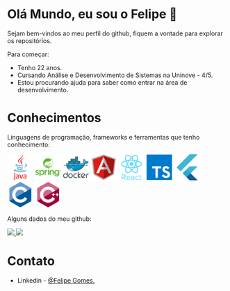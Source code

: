 # Olá Mundo, eu sou o Felipe 👋
Sejam bem-vindos ao meu perfil do github, fiquem a vontade para explorar os repositórios.

Para começar:
- Tenho 22 anos.
- Cursando Análise e Desenvolvimento de Sistemas na Uninove - 4/5.
- Estou procurando ajuda para saber como entrar na área de desenvolvimento.

# Conhecimentos
Linguagens de programação, frameworks e ferramentas que tenho conhecimento:

<div style="display: inline_block;">
    <img widht="50" height="60" src="https://raw.githubusercontent.com/devicons/devicon/master/icons/java/java-original-wordmark.svg">
    <img widht="50" height="60" src="https://raw.githubusercontent.com/devicons/devicon/master/icons/spring/spring-original-wordmark.svg">
    <img widht="50" height="60" src="https://raw.githubusercontent.com/devicons/devicon/master/icons/docker/docker-original-wordmark.svg">
    <img widht="50" height="60" src="https://raw.githubusercontent.com/devicons/devicon/master/icons/angularjs/angularjs-original.svg">
    <img widht="50" height="60" src="https://raw.githubusercontent.com/devicons/devicon/master/icons/react/react-original-wordmark.svg">
    <img widht="50" height="60" src="https://raw.githubusercontent.com/devicons/devicon/master/icons/typescript/typescript-original.svg">
    <img widht="50" height="60" src="https://raw.githubusercontent.com/devicons/devicon/master/icons/flutter/flutter-original.svg">
    <img widht="50" height="60" src="https://raw.githubusercontent.com/devicons/devicon/master/icons/c/c-original.svg">
    <img widht="50" height="60" src="https://raw.githubusercontent.com/devicons/devicon/master/icons/cplusplus/cplusplus-original.svg">
</div>

Alguns dados do meu github:

<div>
  <a href="https://github.com/felipemaxplay">
  <img height="180em" src="https://github-readme-stats.vercel.app/api?username=felipemaxplay&show_icons=true&theme=dracula&include_all_commits=true&count_private=true"/>
  <img height="180em" src="https://github-readme-stats.vercel.app/api/top-langs/?username=felipemaxplay&layout=compact&langs_count=7&theme=dracula"/>
  </a>
</div>

# Contato
- Linkedin - [@Felipe Gomes.](https://www.linkedin.com/in/felipe-gl/)
